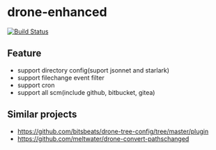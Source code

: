 # drone-enhanced

[![Build Status](https://cloud.drone.io/api/badges/ifooth/drone-enhanced/status.svg)](https://cloud.drone.io/ifooth/drone-enhanced)

## Feature
- support directory config(suport jsonnet and starlark)
- support filechange event filter
- support cron
- support all scm(include github, bitbucket, gitea)

## Similar projects
- https://github.com/bitsbeats/drone-tree-config/tree/master/plugin
- https://github.com/meltwater/drone-convert-pathschanged

